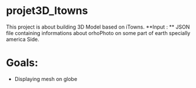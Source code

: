 # projet3D_Itowns
This project is about building 3D Model based on iTowns.
**Input : ** JSON file containing informations about orhoPhoto on some part of earth specially america Side.

# Goals:
* Displaying mesh on globe 
